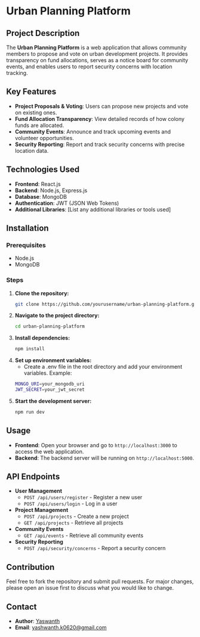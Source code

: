 # Urban Planning Platform

## Project Description
The **Urban Planning Platform** is a web application that allows community members to propose and vote on urban development projects. It provides transparency on fund allocations, serves as a notice board for community events, and enables users to report security concerns with location tracking.

## Key Features
- **Project Proposals & Voting**: Users can propose new projects and vote on existing ones.
- **Fund Allocation Transparency**: View detailed records of how colony funds are allocated.
- **Community Events**: Announce and track upcoming events and volunteer opportunities.
- **Security Reporting**: Report and track security concerns with precise location data.

## Technologies Used
- **Frontend**: React.js
- **Backend**: Node.js, Express.js
- **Database**: MongoDB
- **Authentication**: JWT (JSON Web Tokens)
- **Additional Libraries**: [List any additional libraries or tools used]

## Installation

### Prerequisites
- Node.js
- MongoDB

### Steps
1. **Clone the repository:**
   ```bash
   git clone https://github.com/yourusername/urban-planning-platform.git
2. **Navigate to the project directory:**
   ```bash
   cd urban-planning-platform
3. **Install dependencies:**
   ```bash
   npm install
4. **Set up environment variables:**
   - Create a .env file in the root directory and add your environment variables. Example:
   ```bash
   MONGO_URI=your_mongodb_uri
   JWT_SECRET=your_jwt_secret
5. **Start the development server:**
   ```bash
   npm run dev

## Usage
- **Frontend**: Open your browser and go to `http://localhost:3000` to access the web application.
- **Backend**: The backend server will be running on `http://localhost:5000`.

## API Endpoints
- **User Management**
  - `POST /api/users/register` - Register a new user
  - `POST /api/users/login` - Log in a user
- **Project Management**
  - `POST /api/projects` - Create a new project
  - `GET /api/projects` - Retrieve all projects
- **Community Events**
  - `GET /api/events` - Retrieve all community events
- **Security Reporting**
  - `POST /api/security/concerns` - Report a security concern

## Contribution
Feel free to fork the repository and submit pull requests. For major changes, please open an issue first to discuss what you would like to change.

## Contact
- **Author**: [Yaswanth](https://www.linkedin.com/in/yashwanth-reddy0620)
- **Email**: yashwanth.k0620@gmail.com



